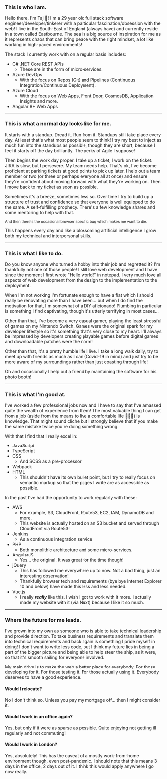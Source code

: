 ### This is who I am.
Hello there, I'm Taj 👋! I'm a 29 year old full stack software engineer/developer/tinkerer with a particular fascination/obsession with the web! I live in the South-East of England (always have) and currently reside in a town called Eastbourne. The sea is a big source of inspiration for me as it represents chaos that can bring peace with the right mindset, a lot like working in high-paced environments!

The stack I currently work with on a regular basis includes:

- C# .NET Core REST APIs
  - These are in the form of micro-services.
- Azure DevOps
  - With the focus on Repos (Git) and Pipelines (Continuous Integration/Continuous Deployment).
- Azure Cloud
  - With the focus on Web Apps, Front Door, CosmosDB, Application Insights and more.
- Angular 8+ Web Apps

---

### This is what a normal day looks like for me.
It starts with a standup. Dread it. Run from it. Standups still take place every day. At least that's what most people seem to think! I try my best to inject as much fun into the standups as possible, though they are short, because I feel it starts off the day brilliantly. The perks of Agile I suppose!

Then begins the work day proper. I take up a ticket, I work on the ticket. JIRA is slow, but I persevere. My team needs help. That's ok, I've become proficient at parking tickets at good points to pick up later. I help out a team member or two (or three or perhaps everyone all at once) and ensure they're confident about moving forward with what they're working on. Then I move back to my ticket as soon as possible.

Sometimes it's a breeze, sometimes less so. Over time I try to build up a structure of trust and confidence so that everyone is well equipped to do the same. A self-fulfilling prophecy. There's a few knowledge shares and some mentoring to help with that.

<small>And then there's the occasional browser specific bug which makes me want to die.</small>

This happens every day and like a blossoming artificial intelligence I grow both my technical and interpersonal skills.

---

### This is what I like to do.
Do you know anyone who turned a hobby into their job and regretted it? I'm thankfully not one of those people! I still love web development and I have since the moment I first wrote "Hello world!" in notepad. I very much love all aspects of web development from the design to the implementation to the deployment.

When I'm not working I'm fortunate enough to have a flat which I should really be renovating more than I have been... but when I do find the motivation for that, I'm somewhat of a DIY aficionado! Plumbing in particular is something I find captivating, though it's utterly terrifying in most cases...

Other than that, I've become a very casual gamer, playing the least stressful of games on my Nintendo Switch. Games were the original spark for my developer lifestyle so it's something that's very close to my heart. I'll always be impressed by developers creating playable games before digital games and downloadable patches were the norm!

Other than that, it's a pretty humble life I live. I take a long walk daily, try to meet up with friends as much as I can (Covid-19 in mind) and just try to be more aware of my surroundings rather than just coasting through life!

Oh and occasionally I help out a friend by maintaining the software for his photo booth!

---

### This is what I'm good at.
I've worked a few professional jobs now and I have to say that I've amassed quite the wealth of experience from them! The most valuable thing I can get from a job (aside from the means to live a comfortable life 🤑🤑🤑) is knowledge. That might sound cliche but I strongly believe that if you make the same mistake twice you're doing something wrong.

With that I find that I really excel in:
- JavaScript
- TypeScript
- CSS
  - And SCSS as a pre-processor
- Webpack
- HTML
  - This shouldn't have its own bullet point, but I try to really focus on semantic markup so that the pages I write are as accessible as possible.

In the past I've had the opportunity to work regularly with these:
- AWS
  - For example, S3, CloudFront, Route53, EC2, IAM, DynamoDB and more.
  - This website is actually hosted on an S3 bucket and served through CloudFront via Route53!
- Jenkins
  - As a continuous integration service
- PHP
  - Both monolithic architecture and some micro-services.
- AngularJS
  - Yes... the original. It was great for the time though!
- jQuery
  - This has followed me everywhere up to now. Not a bad thing, just an interesting observation!
  - Thankfully browser tech and requirements (bye bye Internet Explorer 10 and below) have made this less and less needed.
- Vue.js
  - I really **_really_** like this. I wish I got to work with it more. I actually made my website with it (via Nuxt) because I like it so much.

---

### Where the future for me leads.
I've grown into my own as someone who is able to take technical leadership and provide direction. To take business requirements and translate them into technical requirements and back again is something I pride myself in doing! I don't want to write less code, but I think my future lies in being a part of the bigger picture and being able to help steer the ship, as it were, so that it's smooth sailing for everyone involved.

My main drive is to make the web a better place for everybody. For those developing for it. For those testing it. For those actually using it. Everybody deserves to have a good experience.

#### Would I relocate?
No I don't think so. Unless you pay my mortgage off... then I might consider it.

#### Would I work in an office again?
Yes, but only if it were as sparse as possible. Quite enjoying not getting ill regularly and not commuting!

#### Would I work in London?
Yes, absolutely! This has the caveat of a mostly work-from-home environment though, even post-pandemic. I should note that this means 3 days in the office, 2 days out of it. I think this would apply anywhere I go now really.
